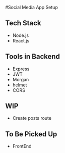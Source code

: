 #Social Media App Setup

## Tech Stack
- Node.js
- React.js

## Tools in Backend
- Express
- JWT
- Morgan
- helmet
- CORS

## WIP
- Create posts route

## To Be Picked Up
- FrontEnd